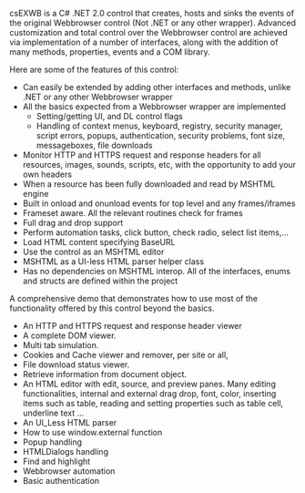 csEXWB is a C# .NET 2.0 control that creates, hosts and sinks the events of the original Webbrowser control (Not .NET or any other wrapper). Advanced customization and total control over the Webbrowser control are achieved via implementation of a number of interfaces, along with the addition of many methods, properties, events and a COM library.

Here are some of the features of this control:

  * Can easily be extended by adding other interfaces and methods, unlike .NET or any other Webbrowser wrapper
  * All the basics expected from a Webbrowser wrapper are implemented
    * Setting/getting UI, and DL control flags
    * Handling of context menus, keyboard, registry, security manager, script errors, popups, authentication, security problems, font size, messageboxes, file downloads
  * Monitor HTTP and HTTPS request and response headers for all resources, images, sounds, scripts, etc, with the opportunity to add your own headers
  * When a resource has been fully downloaded and read by MSHTML engine
  * Built in onload and onunload events for top level and any frames/iframes
  * Frameset aware. All the relevant routines check for frames
  * Full drag and drop support
  * Perform automation tasks, click button, check radio, select list items,...
  * Load HTML content specifying BaseURL
  * Use the control as an MSHTML editor
  * MSHTML as a UI-less HTML parser helper class
  * Has no dependencies on MSHTML interop. All of the interfaces, enums and structs are defined within the project

A comprehensive demo that demonstrates how to use most of the functionality offered by this control beyond the basics.

  * An HTTP and HTTPS request and response header viewer
  * A complete DOM viewer.
  * Multi tab simulation.
  * Cookies and Cache viewer and remover, per site or all,
  * File download status viewer.
  * Retrieve information from document object.
  * An HTML editor with edit, source, and preview panes. Many editing functionalities, internal and external drag drop, font, color, inserting items such as table, reading and setting properties such as table cell, underline text ...
  * An UI\_Less HTML parser
  * How to use window.external function
  * Popup handling
  * HTMLDialogs handling
  * Find and highlight
  * Webbrowser automation
  * Basic authentication